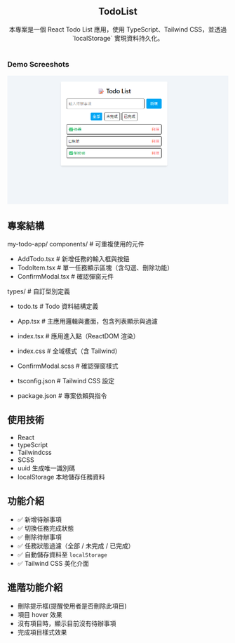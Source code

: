 <div align="center">
  <h2 align="center">TodoList</h2>
  本專案是一個 React Todo List 應用，使用 TypeScript、Tailwind CSS，並透過 `localStorage` 實現資料持久化。
</div>

<br />

### Demo Screeshots

![EduWeb Desktop Demo](././src/assets/todolist.png "Desktop Demo")

## 專案結構

my-todo-app/
components/          # 可重複使用的元件
- AddTodo.tsx         # 新增任務的輸入框與按鈕
- TodoItem.tsx        # 單一任務顯示區塊（含勾選、刪除功能）
- ConfirmModal.tsx    # 確認彈窗元件

types/               # 自訂型別定義
- todo.ts             # Todo 資料結構定義

- App.tsx             # 主應用邏輯與畫面，包含列表顯示與過濾
- index.tsx           # 應用進入點（ReactDOM 渲染）
- index.css           # 全域樣式（含 Tailwind）
- ConfirmModal.scss   # 確認彈窗樣式
- tsconfig.json       # Tailwind CSS 設定
- package.json        # 專案依賴與指令

## 使用技術

- React
- typeScript
- Tailwindcss
- SCSS
- uuid 生成唯一識別碼
- localStorage 本地儲存任務資料

## 功能介紹

- ✅ 新增待辦事項
- ✅ 切換任務完成狀態
- ✅ 刪除待辦事項
- ✅ 任務狀態過濾（全部 / 未完成 / 已完成）
- ✅ 自動儲存資料至 `localStorage`
- ✅ Tailwind CSS 美化介面

## 進階功能介紹

- 刪除提示框(提醒使用者是否刪除此項目)
- 項目 hover 效果
- 沒有項目時，顯示目前沒有待辦事項
- 完成項目樣式效果